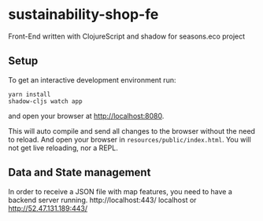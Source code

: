 # sustainability-shop-fe

Front-End written with ClojureScript and shadow for seasons.eco project

## Setup

To get an interactive development environment run:

    yarn install
    shadow-cljs watch app

and open your browser at [http://localhost:8080](http://localhost:8080/).

This will auto compile and send all changes to the browser without the
need to reload.
And open your browser in `resources/public/index.html`. You will not
get live reloading, nor a REPL.

## Data and State management

In order to receive a JSON file with map features, you need to have a backend server running.
http://localhost:443/ localhost or
http://52.47.131.189:443/
